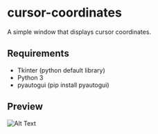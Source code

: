 # cursor-coordinates
A simple window that displays cursor coordinates.

## Requirements
- Tkinter (python default library)
- Python 3
- pyautogui (pip install pyautogui)

## Preview
![Alt Text]()
